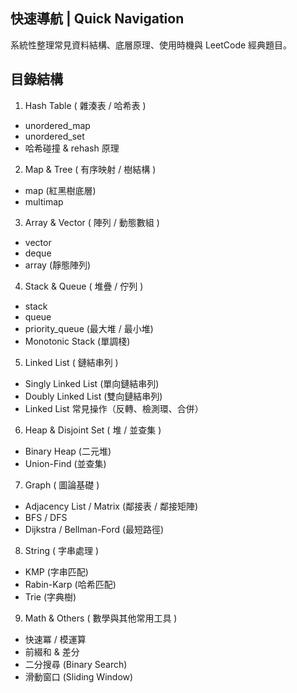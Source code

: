 
## 快速導航 | Quick Navigation

系統性整理常見資料結構、底層原理、使用時機與 LeetCode 經典題目。

## 目錄結構

1. Hash Table ( 雜湊表 / 哈希表 )
  * unordered_map
  * unordered_set
  * 哈希碰撞 & rehash 原理  

2. Map & Tree ( 有序映射 / 樹結構 )
  * map (紅黑樹底層)
  * multimap

3. Array & Vector ( 陣列 / 動態數組 )
  * vector
  * deque
  * array (靜態陣列)

4. Stack & Queue ( 堆疊 / 佇列 )
  * stack
  * queue
  * priority_queue (最大堆 / 最小堆)
  * Monotonic Stack (單調棧)

5. Linked List ( 鏈結串列 )
  * Singly Linked List (單向鏈結串列)
  * Doubly Linked List (雙向鏈結串列)
  * Linked List 常見操作（反轉、檢測環、合併）

6. Heap & Disjoint Set ( 堆 / 並查集 )
  * Binary Heap (二元堆)
  * Union-Find (並查集)

7. Graph ( 圖論基礎 )
  * Adjacency List / Matrix (鄰接表 / 鄰接矩陣)
  * BFS / DFS
  * Dijkstra / Bellman-Ford (最短路徑)

8. String ( 字串處理 )
  * KMP (字串匹配)
  * Rabin-Karp (哈希匹配)
  * Trie (字典樹)

9. Math & Others ( 數學與其他常用工具 )
  * 快速冪 / 模運算
  * 前綴和 & 差分
  * 二分搜尋 (Binary Search)
  * 滑動窗口 (Sliding Window)
